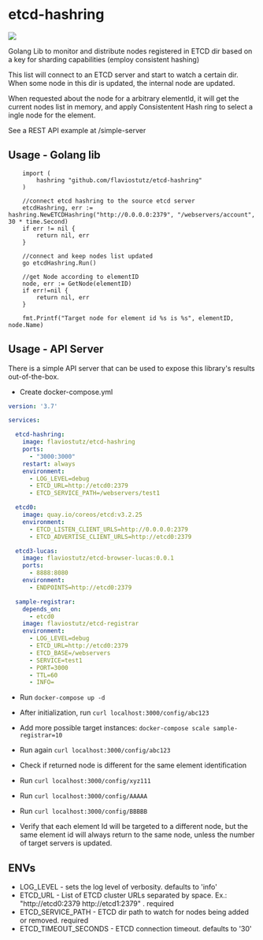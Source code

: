 # etcd-hashring

[<img src="https://goreportcard.com/badge/github.com/flaviostutz/etcd-hashring"/>](https://goreportcard.com/report/github.com/flaviostutz/etcd-hashring)

Golang Lib to monitor and distribute nodes registered in ETCD dir based on a key for sharding capabilities (employ consistent hashing)

This list will connect to an ETCD server and start to watch a certain dir. When some node in this dir is updated, the internal node are updated.

When requested about the node for a arbitrary elementId, it will get the current nodes list in memory, and apply Consistentent Hash ring to select a ingle node for the element.

See a REST API example at /simple-server

## Usage - Golang lib

```golang
    import (
        hashring "github.com/flaviostutz/etcd-hashring"
    )

    //connect etcd hashring to the source etcd server
	etcdHashring, err := hashring.NewETCDHashring("http://0.0.0.0:2379", "/webservers/account", 30 * time.Second)
	if err != nil {
		return nil, err
	}

	//connect and keep nodes list updated
	go etcdHashring.Run()

    //get Node according to elementID
    node, err := GetNode(elementID)
    if err!=nil {
		return nil, err
    }

    fmt.Printf("Target node for element id %s is %s", elementID, node.Name)

```

## Usage - API Server

There is a simple API server that can be used to expose this library's results out-of-the-box.

* Create docker-compose.yml

```yml
version: '3.7'

services:

  etcd-hashring:
    image: flaviostutz/etcd-hashring
    ports:
      - "3000:3000"
    restart: always
    environment:
      - LOG_LEVEL=debug
      - ETCD_URL=http://etcd0:2379
      - ETCD_SERVICE_PATH=/webservers/test1

  etcd0:
    image: quay.io/coreos/etcd:v3.2.25
    environment:
      - ETCD_LISTEN_CLIENT_URLS=http://0.0.0.0:2379
      - ETCD_ADVERTISE_CLIENT_URLS=http://etcd0:2379

  etcd3-lucas:
    image: flaviostutz/etcd-browser-lucas:0.0.1
    ports:
      - 8888:8080
    environment:
      - ENDPOINTS=http://etcd0:2379

  sample-registrar:
    depends_on:
      - etcd0
    image: flaviostutz/etcd-registrar
    environment:
      - LOG_LEVEL=debug
      - ETCD_URL=http://etcd0:2379
      - ETCD_BASE=/webservers
      - SERVICE=test1
      - PORT=3000
      - TTL=60
      - INFO=
```

* Run ```docker-compose up -d```

* After initialization, run ```curl localhost:3000/config/abc123```

* Add more possible target instances: ```docker-compose scale sample-registrar=10```

* Run again ```curl localhost:3000/config/abc123```

* Check if returned node is different for the same element identification

* Run ```curl localhost:3000/config/xyz111```

* Run ```curl localhost:3000/config/AAAAA```

* Run ```curl localhost:3000/config/BBBBB```

* Verify that each element Id will be targeted to a different node, but the same element id will always return to the same node, unless the number of target servers is updated.

## ENVs

* LOG_LEVEL - sets the log level of verbosity. defaults to 'info'
* ETCD_URL - List of ETCD cluster URLs separated by space. Ex.: "http://etcd0:2379 http://etcd1:2379" . required
* ETCD_SERVICE_PATH - ETCD dir path to watch for nodes being added or removed. required
* ETCD_TIMEOUT_SECONDS - ETCD connection timeout. defaults to '30'

